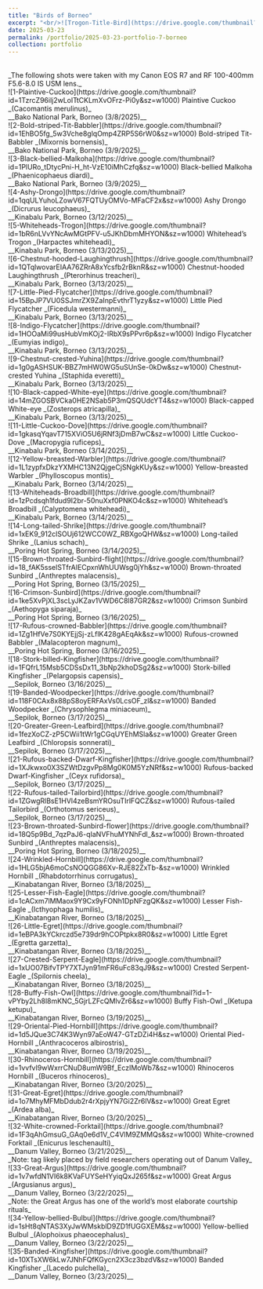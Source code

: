 ```yaml
---
title: "Birds of Borneo"
excerpt: "<br/>![Trogon-Title-Bird](https://drive.google.com/thumbnail?id=1bR6nLVvYNcAwMGtPFV-u5JKhDbmMHYON&sz=w1000)"
date: 2025-03-23
permalink: /portfolio/2025-03-23-portfolio-7-borneo
collection: portfolio
---
```


<br/>
_The following shots were taken with my Canon EOS R7 and RF 100-400mm F5.6-8.0 IS USM lens._

<br/>
![1-Plaintive-Cuckoo](https://drive.google.com/thumbnail?id=1TzrcZ96ilj2wLolTtCKLmXvOFrz-Pi0y&sz=w1000)
Plaintive Cuckoo _(Cacomantis merulinus)_ <br/> __Bako National Park, Borneo (3/8/2025)__

<br/>
![2-Bold-striped-Tit-Babbler](https://drive.google.com/thumbnail?id=1EhBO5fg_5w3Vche8glqOmp4ZRP5S6rW0&sz=w1000)
Bold-striped Tit-Babbler _(Mixornis bornensis)_ <br/> __Bako National Park, Borneo (3/9/2025)__

<br/>
![3-Black-bellied-Malkoha](https://drive.google.com/thumbnail?id=1PlURo_tDtycPni-H_ht-VzE10iMhCzfq&sz=w1000)
Black-bellied Malkoha _(Phaenicophaeus diardi)_ <br/> __Bako National Park, Borneo (3/9/2025)__

<br/>
![4-Ashy-Drongo](https://drive.google.com/thumbnail?id=1qqULYuhoLZowV67FQTUyOMVo-MFaCF2x&sz=w1000)
Ashy Drongo _(Dicrurus leucophaeus)_ <br/> __Kinabalu Park, Borneo (3/12/2025)__

<br/>
![5-Whiteheads-Trogon](https://drive.google.com/thumbnail?id=1bR6nLVvYNcAwMGtPFV-u5JKhDbmMHYON&sz=w1000)
Whitehead’s Trogon _(Harpactes whiteheadi)_ <br/> __Kinabalu Park, Borneo (3/13/2025)__

<br/>
![6-Chestnut-hooded-Laughingthrush](https://drive.google.com/thumbnail?id=1QTqlwovarEIAA76ZRrA8xYcsfb2rBknR&sz=w1000)
Chestnut-hooded Laughingthrush _(Pterorhinus treacheri)_ <br/> __Kinabalu Park, Borneo (3/13/2025)__

<br/>
![7-Little-Pied-Flycatcher](https://drive.google.com/thumbnail?id=15BpJP7VU0SSJmrZX9ZaInpEvthrT1yzy&sz=w1000)
Little Pied Flycatcher _(Ficedula westermanni)_ <br/> __Kinabalu Park, Borneo (3/13/2025)__

<br/>
![8-Indigo-Flycatcher](https://drive.google.com/thumbnail?id=1HOOaMi99usHubVmKOj2-IRbX9sPPvr6p&sz=w1000)
Indigo Flycatcher _(Eumyias indigo)_ <br/> __Kinabalu Park, Borneo (3/13/2025)__

<br/>
![9-Chestnut-crested-Yuhina](https://drive.google.com/thumbnail?id=1g0gASHSUK-BBZ7mHW0WG5uSUnSe-0kDw&sz=w1000)
Chestnut-crested Yuhina _(Staphida everetti)_ <br/> __Kinabalu Park, Borneo (3/13/2025)__

<br/>
![10-Black-capped-White-eye](https://drive.google.com/thumbnail?id=14mZGOSBVCka0HE2NSab5P3mQSQUdcYT4&sz=w1000)
Black-capped White-eye _(Zosterops atricapilla)_ <br/> __Kinabalu Park, Borneo (3/13/2025)__

<br/>
![11-Little-Cuckoo-Dove](https://drive.google.com/thumbnail?id=1gkasqYqavT715XViO5U6jRNf3jDmB7wC&sz=w1000)
Little Cuckoo-Dove _(Macropygia ruficeps)_ <br/> __Kinabalu Park, Borneo (3/14/2025)__

<br/>
![12-Yellow-breasted-Warbler](https://drive.google.com/thumbnail?id=1L1zypfxDkzYXMHC13N2QjgeCjSNgkKUy&sz=w1000)
Yellow-breasted Warbler _(Phylloscopus montis)_ <br/> __Kinabalu Park, Borneo (3/14/2025)__

<br/>
![13-Whiteheads-Broadbill](https://drive.google.com/thumbnail?id=1zPcdsqh1fdud9I2br-50nuXxf0PNKO4c&sz=w1000)
Whitehead’s Broadbill _(Calyptomena whiteheadi)_ <br/> __Kinabalu Park, Borneo (3/14/2025)__

<br/>
![14-Long-tailed-Shrike](https://drive.google.com/thumbnail?id=1xEK9_912clSOUj612WCC0WZ_RBXgoQHW&sz=w1000)
Long-tailed Shrike _(Lanius schach)_ <br/> __Poring Hot Spring, Borneo (3/14/2025)__

<br/>
![15-Brown-throated-Sunbird-flight](https://drive.google.com/thumbnail?id=18_fAK5sselSTfrAIECpxnWhUUWsg0jYh&sz=w1000)
Brown-throated Sunbird _(Anthreptes malacensis)_ <br/> __Poring Hot Spring, Borneo (3/15/2025)__

<br/>
![16-Crimson-Sunbird](https://drive.google.com/thumbnail?id=1ke5XvPjXL3scLyJKZav1VWD6C8l87GR2&sz=w1000)
Crimson Sunbird _(Aethopyga siparaja)_ <br/> __Poring Hot Spring, Borneo (3/16/2025)__

<br/>
![17-Rufous-crowned-Babbler](https://drive.google.com/thumbnail?id=1Zg1HfVe7S0KYEjjSj-zLflK428gAEqAk&sz=w1000)
Rufous-crowned Babbler _(Malacopteron magnum)_ <br/> __Poring Hot Spring, Borneo (3/16/2025)__

<br/>
![18-Stork-billed-Kingfisher](https://drive.google.com/thumbnail?id=1FQfrL15Msb5CDSsDx11_3bNp2khoDSg2&sz=w1000)
Stork-billed Kingfisher _(Pelargopsis capensis)_ <br/> __Sepilok, Borneo (3/16/2025)__

<br/>
![19-Banded-Woodpecker](https://drive.google.com/thumbnail?id=118F0CAx8x88pS8oyERFAxVs0LcsOF_zl&sz=w1000)
Banded Woodpecker _(Chrysophlegma miniaceum)_ <br/> __Sepilok, Borneo (3/17/2025)__

<br/>
![20-Greater-Green-Leafbird](https://drive.google.com/thumbnail?id=1fezXoCZ-zP5CWii1tWr1gCGqUYEhMSla&sz=w1000)
Greater Green Leafbird _(Chloropsis sonnerati)_ <br/> __Sepilok, Borneo (3/17/2025)__

<br/>
![21-Rufous-backed-Dwarf-Kingfisher](https://drive.google.com/thumbnail?id=1XJkwxo0X3SZWtDzgvPp8Mg0K0M5YzNRf&sz=w1000)
Rufous-backed Dwarf-Kingfisher _(Ceyx rufidorsa)_ <br/> __Sepilok, Borneo (3/17/2025)__

<br/>
![22-Rufous-tailed-Tailorbird](https://drive.google.com/thumbnail?id=1ZGwgRlBsE1HVl4zeBsmYROsuTIrlFQCZ&sz=w1000)
Rufous-tailed Tailorbird _(Orthotomus sericeus)_ <br/> __Sepilok, Borneo (3/17/2025)__

<br/>
![23-Brown-throated-Sunbird-flower](https://drive.google.com/thumbnail?id=18Q5p9Bd_7qzPaJ6-qIaNVFhuMYNhFdl_&sz=w1000)
Brown-throated Sunbird _(Anthreptes malacensis)_ <br/> __Poring Hot Spring, Borneo (3/18/2025)__

<br/>
![24-Wrinkled-Hornbill](https://drive.google.com/thumbnail?id=1HLG5bjA6moCsNOQGG86Xv-RJE82ZxTb-&sz=w1000)
Wrinkled Hornbill _(Rhabdotorrhinus corrugatus)_ <br/> __Kinabatangan River, Borneo (3/18/2025)__

<br/>
![25-Lesser-Fish-Eagle](https://drive.google.com/thumbnail?id=1cACxm7lMMaox9Y9Cx9yFONh1DpNFzgQK&sz=w1000)
Lesser Fish-Eagle _(Icthyophaga humilis)_ <br/> __Kinabatangan River, Borneo (3/18/2025)__

<br/>
![26-Little-Egret](https://drive.google.com/thumbnail?id=1eBPA3kYCkrczd5e739dr9hCOPtpkx8R0&sz=w1000)
Little Egret _(Egretta garzetta)_ <br/> __Kinabatangan River, Borneo (3/18/2025)__

<br/>
![27-Crested-Serpent-Eagle](https://drive.google.com/thumbnail?id=1xUO07BifvTPY7XTJyn91mFR6uFc83qJ9&sz=w1000)
Crested Serpent-Eagle _(Spilornis cheela)_ <br/> __Kinabatangan River, Borneo (3/18/2025)__

<br/>
![28-Buffy-Fish-Owl](https://drive.google.com/thumbnail?id=1-vPYby2Lh8l8mKNC_5GjrLZFcQMlvZr6&sz=w1000)
Buffy Fish-Owl _(Ketupa ketupu)_ <br/> __Kinabatangan River, Borneo (3/19/2025)__

<br/>
![29-Oriental-Pied-Hornbill](https://drive.google.com/thumbnail?id=1d5JQue3C74K3Wyn97aEoW47-GTzDZi4H&sz=w1000)
Oriental Pied-Hornbill _(Anthracoceros albirostris)_ <br/> __Kinabatangan River, Borneo (3/19/2025)__

<br/>
![30-Rhinoceros-Hornbill](https://drive.google.com/thumbnail?id=1vvfvI9wWxrrCNuD8umW9Bf_EczIMoWb7&sz=w1000)
Rhinoceros Hornbill _(Buceros rhinoceros)_ <br/> __Kinabatangan River, Borneo (3/20/2025)__

<br/>
![31-Great-Egret](https://drive.google.com/thumbnail?id=1o7MhyMFMbDdub2r4rXpjyYN7Gi2Zr6lV&sz=w1000)
Great Egret _(Ardea alba)_ <br/> __Kinabatangan River, Borneo (3/20/2025)__

<br/>
![32-White-crowned-Forktail](https://drive.google.com/thumbnail?id=1F3qAhGmsuG_GAq0e6d1V_C4VlM9ZMMQs&sz=w1000)
White-crowned Forktail _(Enicurus leschenaulti)_ <br/> __Danum Valley, Borneo (3/21/2025)__
<br/> _Note: tag likely placed by field researchers operating out of Danum Valley_

<br/>
![33-Great-Argus](https://drive.google.com/thumbnail?id=1v7wfdN1VI6k8KVaFUYSeHYyiqQxJ265f&sz=w1000)
Great Argus _(Argusianus argus)_ <br/> __Danum Valley, Borneo (3/22/2025)__
<br/> _Note: the Great Argus has one of the world’s most elaborate courtship rituals_

<br/>
![34-Yellow-bellied-Bulbul](https://drive.google.com/thumbnail?id=1sHt8qNTAS3XyJwWMskblD9ZD1fUGGXEM&sz=w1000)
Yellow-bellied Bulbul _(Alophoixus phaeocephalus)_ <br/> __Danum Valley, Borneo (3/22/2025)__

<br/>
![35-Banded-Kingfisher](https://drive.google.com/thumbnail?id=10XTsXW6kLw7JNhFQfKGycn2X3cz3bzdV&sz=w1000)
Banded Kingfisher _(Lacedo pulchella)_ <br/> __Danum Valley, Borneo (3/23/2025)__

